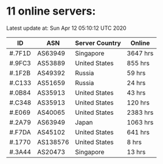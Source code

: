 # 11 online servers:

Latest update at: Sun Apr 12 05:10:12 UTC 2020

| ID | ASN | Server Country | Online |
| -- | --- | -------------- | ------ |
| #.7F1D | AS63949 | Singapore | 3647 hrs |
| #.9FC3 | AS53889 | United States | 855 hrs |
| #.1F2B | AS49392 | Russia | 59 hrs |
| #.C133 | AS51659 | Russia | 24 hrs |
| #.0B84 | AS35913 | United States | 43 hrs |
| #.C348 | AS35913 | United States | 120 hrs |
| #.E069 | AS40065 | United States | 2383 hrs |
| #.2A79 | AS63949 | Japan | 1063 hrs |
| #.F7DA | AS45102 | United States | 641 hrs |
| #.1770 | AS138576 | United States | 8 hrs |
| #.3A44 | AS20473 | Singapore | 13 hrs |

